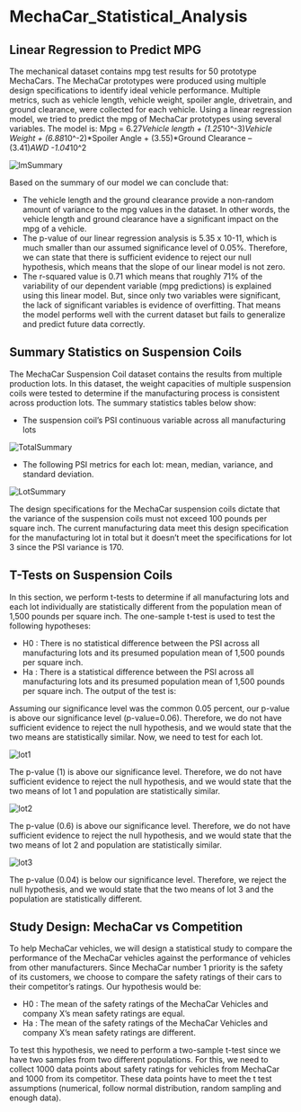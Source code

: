 # MechaCar_Statistical_Analysis

## Linear Regression to Predict MPG

The mechanical dataset contains mpg test results for 50 prototype MechaCars. The MechaCar prototypes were produced using multiple design specifications to identify ideal vehicle performance. Multiple metrics, such as vehicle length, vehicle weight, spoiler angle, drivetrain, and ground clearance, were collected for each vehicle. Using a linear regression model, we tried to predict the mpg of MechaCar prototypes using several variables. 
The model is: 
Mpg  = 6.27*Vehicle length + (1.25*10^-3)*Vehicle Weight + (6.88*10^-2)*Spoiler Angle + (3.55)*Ground Clearance – (3.41)*AWD -1.04*10^2

![lmSummary](https://user-images.githubusercontent.com/66279829/169751177-19f627ff-6b4b-4137-a544-dc87d3902644.PNG)

Based on the summary of our model we can conclude that:
* The vehicle length and the ground clearance provide a non-random amount of variance to the mpg values in the dataset. In other words, the vehicle length and ground clearance have a significant impact on the mpg of a vehicle.
* The p-value of our linear regression analysis is 5.35 x 10-11, which is much smaller than our assumed significance level of 0.05%. Therefore, we can state that there is sufficient evidence to reject our null hypothesis, which means that the slope of our linear model is not zero.
* The r-squared value is 0.71 which means that roughly 71% of the variability of our dependent variable (mpg predictions) is explained using this linear model. But, since only two variables were significant, the lack of significant variables is evidence of overfitting. That means the model performs well with the current dataset but fails to generalize and predict future data correctly. 

## Summary Statistics on Suspension Coils

The MechaCar Suspension Coil dataset contains the results from multiple production lots. In this dataset, the weight capacities of multiple suspension coils were tested to determine if the manufacturing process is consistent across production lots. The summary statistics tables below show:

* The suspension coil’s PSI continuous variable across all manufacturing lots 

![TotalSummary](https://user-images.githubusercontent.com/66279829/169751262-7e8e8c31-2fe7-4e4a-abe9-760515fafc32.PNG)

* The following PSI metrics for each lot: mean, median, variance, and standard deviation.

![LotSummary](https://user-images.githubusercontent.com/66279829/169751308-0775bffb-3f61-493a-9559-e67618afee48.PNG)

The design specifications for the MechaCar suspension coils dictate that the variance of the suspension coils must not exceed 100 pounds per square inch. The current manufacturing data meet this design specification for the manufacturing lot in total but it doesn’t meet the specifications for lot 3 since the PSI variance is 170. 

## T-Tests on Suspension Coils

In this section, we perform t-tests to determine if all manufacturing lots and each lot individually are statistically different from the population mean of 1,500 pounds per square inch. The one-sample t-test is used to test the following hypotheses:
* H0 : There is no statistical difference between the PSI across all manufacturing lots and its presumed population mean of 1,500 pounds per square inch.
* Ha : There is a statistical difference between the PSI across all manufacturing lots and its presumed population mean of 1,500 pounds per square inch.
The output of the test is: 

Assuming our significance level was the common 0.05 percent, our p-value is above our significance level (p-value=0.06). Therefore, we do not have sufficient evidence to reject the null hypothesis, and we would state that the two means are statistically similar.
Now, we need to test for each lot.

![lot1](https://user-images.githubusercontent.com/66279829/169751521-d7f39f46-0335-4eb2-b375-9f97b76f35db.png)

The p-value (1) is above our significance level. Therefore, we do not have sufficient evidence to reject the null hypothesis, and we would state that the two means of lot 1 and population are statistically similar.

![lot2](https://user-images.githubusercontent.com/66279829/169751528-d851b90c-1d99-4045-b40c-99a4efd2dbce.png)

The p-value (0.6) is above our significance level. Therefore, we do not have sufficient evidence to reject the null hypothesis, and we would state that the two means of lot 2 and population are statistically similar.

![lot3](https://user-images.githubusercontent.com/66279829/169751542-2efddd72-f4a5-48c2-b386-7d8d423926a1.png)

The p-value (0.04) is below our significance level. Therefore, we reject the null hypothesis, and we would state that the two means of lot 3 and the population are statistically different.

## Study Design: MechaCar vs Competition
To help MechaCar vehicles, we will design a statistical study to compare the performance of the MechaCar vehicles against the performance of vehicles from other manufacturers. Since MechaCar number 1 priority is the safety of its customers, we choose to compare the safety ratings of their cars to their competitor’s ratings. Our hypothesis would be:

* H0 : The mean of the safety ratings of the MechaCar Vehicles and company X’s mean safety ratings are equal.
* Ha : The mean of the safety ratings of the MechaCar Vehicles and company X’s mean safety ratings are different. 

To test this hypothesis, we need to perform a two-sample t-test since we have two samples from two different populations. For this, we need to collect 1000 data points about safety ratings for vehicles from MechaCar and 1000 from its competitor. These data points have to meet the t test assumptions (numerical, follow normal distribution, random sampling and enough data). 






